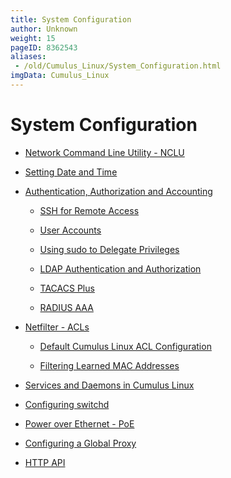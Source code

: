```yaml
---
title: System Configuration
author: Unknown
weight: 15
pageID: 8362543
aliases:
 - /old/Cumulus_Linux/System_Configuration.html
imgData: Cumulus_Linux
---
```

# System Configuration

  - [Network Command Line Utility -
    NCLU](/old/Cumulus_Linux/Network_Command_Line_Utility_-_NCLU.html)

  - [Setting Date and
    Time](/old/Cumulus_Linux/Setting_Date_and_Time.html)

  - [Authentication, Authorization and
    Accounting](/old/Cumulus_Linux/Authentication,_Authorization_and_Accounting.html)
    
      - [SSH for Remote
        Access](/old/Cumulus_Linux/SSH_for_Remote_Access.html)
    
      - [User Accounts](/old/Cumulus_Linux/User_Accounts.html)
    
      - [Using sudo to Delegate
        Privileges](/old/Cumulus_Linux/Using_sudo_to_Delegate_Privileges.html)
    
      - [LDAP Authentication and
        Authorization](/old/Cumulus_Linux/LDAP_Authentication_and_Authorization.html)
    
      - [TACACS Plus](/old/Cumulus_Linux/TACACS_Plus.html)
    
      - [RADIUS AAA](/old/Cumulus_Linux/RADIUS_AAA.html)

  - [Netfilter - ACLs](/old/Cumulus_Linux/Netfilter_-_ACLs.html)
    
      - [Default Cumulus Linux ACL
        Configuration](/old/Cumulus_Linux/Default_Cumulus_Linux_ACL_Configuration.html)
    
      - [Filtering Learned MAC
        Addresses](/old/Cumulus_Linux/Filtering_Learned_MAC_Addresses.html)

  - [Services and Daemons in Cumulus
    Linux](/old/Cumulus_Linux/Services_and_Daemons_in_Cumulus_Linux.html)

  - [Configuring switchd](/old/Cumulus_Linux/Configuring_switchd.html)

  - [Power over Ethernet -
    PoE](/old/Cumulus_Linux/Power_over_Ethernet_-_PoE.html)

  - [Configuring a Global
    Proxy](/old/Cumulus_Linux/Configuring_a_Global_Proxy.html)

  - [HTTP API](/old/Cumulus_Linux/HTTP_API.html)
